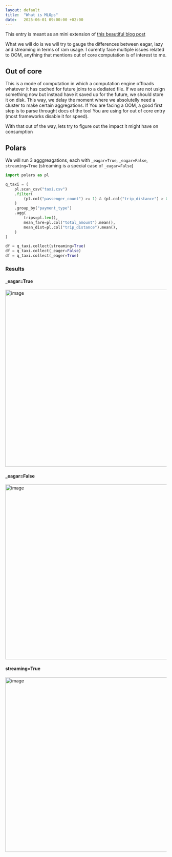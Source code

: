 ```yaml
---
layout: default
title:  "What is MLOps"
date:   2025-06-01 09:00:00 +02:00
---
```


This entry is meant as an mini extension of [this beautiful blog post]()

What we will do is we will try to gauge the differences between eagar, lazy and streaming in terms of ram usage.
I curently face multiple issues related to OOM, anything that mentions out of core computation is of interest to me.

## Out of core
This is a mode of computation in which a computation engine offloads whatever it has cached for future joins to a dediated file. If we are not usign something now but instead have it saved up for the future, we should store it on disk.
This way, we delay the moment where we absolutelly need a cluster to make certain aggregations. If You are facing a OOM, a good first step is to parse throught docs of the tool You are using for out of core entry (most frameworks disable it for speed).

With that out of the way, lets try to figure out the impact it might have on consumption

## Polars
We will run 3 agggreagations, each with `_eagar=True`, `_eagar=False`, `streaming=True`
(streaming is a special case of `_eagar=False`)


```python
import polars as pl

q_taxi = (
    pl.scan_csv("taxi.csv")
    .filter(
        (pl.col("passenger_count") >= 1) & (pl.col("trip_distance") > 0.5)
    )
    .group_by("payment_type")
    .agg(
        trips=pl.len(),
        mean_fare=pl.col("total_amount").mean(),
        mean_dist=pl.col("trip_distance").mean(),
    )
)

df = q_taxi.collect(streaming=True)
df = q_taxi.collect(_eager=False)
df = q_taxi.collect(_eager=True)
```
### Results
#### _eagar=True
<img width="708" height="552" alt="image" src="https://github.com/user-attachments/assets/278abd81-7b77-40fc-bc74-94966052229e" />

#### _eagar=False
<img width="700" height="545" alt="image" src="https://github.com/user-attachments/assets/1084427c-4b99-4ed9-bf44-2c72ec3b1e7f" />

#### streaming=True
<img width="697" height="544" alt="image" src="https://github.com/user-attachments/assets/1431ccec-3b59-40c6-bf9d-07bf5a0fe45f" />

